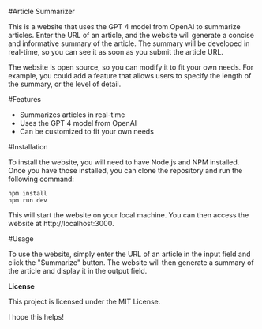 #Article Summarizer

This is a website that uses the GPT 4 model from OpenAI to summarize articles. Enter the URL of an article, and the website will generate a concise and informative summary of the article. The summary will be developed in real-time, so you can see it as soon as you submit the article URL.

The website is open source, so you can modify it to fit your own needs. For example, you could add a feature that allows users to specify the length of the summary, or the level of detail.

#Features

* Summarizes articles in real-time
* Uses the GPT 4 model from OpenAI
* Can be customized to fit your own needs

#Installation

To install the website, you will need to have Node.js and NPM installed. Once you have those installed, you can clone the repository and run the following command:

```
npm install
npm run dev
```

This will start the website on your local machine. You can then access the website at http://localhost:3000.

#Usage

To use the website, simply enter the URL of an article in the input field and click the "Summarize" button. The website will then generate a summary of the article and display it in the output field.

**License**

This project is licensed under the MIT License.

I hope this helps!
